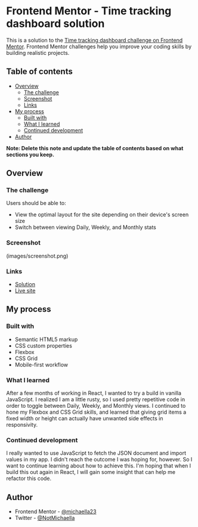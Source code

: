 # Frontend Mentor - Time tracking dashboard solution

This is a solution to the [Time tracking dashboard challenge on Frontend Mentor](https://www.frontendmentor.io/challenges/time-tracking-dashboard-UIQ7167Jw). Frontend Mentor challenges help you improve your coding skills by building realistic projects. 

## Table of contents

- [Overview](#overview)
  - [The challenge](#the-challenge)
  - [Screenshot](#screenshot)
  - [Links](#links)
- [My process](#my-process)
  - [Built with](#built-with)
  - [What I learned](#what-i-learned)
  - [Continued development](#continued-development)
- [Author](#author)


**Note: Delete this note and update the table of contents based on what sections you keep.**

## Overview

### The challenge

Users should be able to:

- View the optimal layout for the site depending on their device's screen size
- Switch between viewing Daily, Weekly, and Monthly stats

### Screenshot

(images/screenshot.png)

### Links

- [Solution](https://github.com/michaella23/time-tracking-dashboard-main)
- [Live site](https://michaella23.github.io/time-tracking-dashboard-main/)

## My process

### Built with

- Semantic HTML5 markup
- CSS custom properties
- Flexbox
- CSS Grid
- Mobile-first workflow


### What I learned

After a few months of working in React, I wanted to try a build in vanilla JavaScript. I realized I am a little rusty, so I used pretty repetitive code in order to toggle between Daily, Weekly, and Monthly views. I continued to hone my Flexbox and CSS Grid skills, and learned that giving grid items a fixed width or height can actually have unwanted side effects in responsivity.

### Continued development

I really wanted to use JavaScript to fetch the JSON document and import values in my app. I didn't reach the outcome I was hoping for, however. So I want to continue learning about how to achieve this. I'm hoping that when I build this out again in React, I will gain some insight that can help me refactor this code.


## Author

- Frontend Mentor - [@michaella23](https://www.frontendmentor.io/profile/michaella23)
- Twitter - [@NotMichaella](https://www.twitter.com/NotMichaella)

